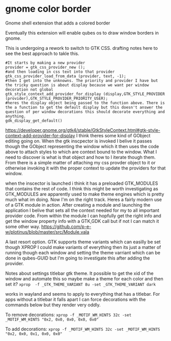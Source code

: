 gnome color border
======================

Gnome shell extension that adds a colored border


Eventually this extension will enable qubes os to draw window borders in gnome. 

This is undergoing a rework to switch to GTK CSS. drafting notes here to see the best approach to takle this.
```
#It starts by making a new provider 
provider = gtk_css_provider_new ();
#and then loading in css text into that provider
gtk_css_provider_load_from_data (provider, text, -1);
#then I get into the unknowns. The priority and provider I have but the tricky question is about display because we want per window decoration not global
gtk_style_context_add_provider_for_display (display,GTK_STYLE_PROVIDER (provider),GTK_STYLE_PROVIDER_PRIORITY_USER);
#heres the display object being passed to the function above. There is the a function to get the default display but this doesn't answer the question of per window decorations this should decorate everything and anything.
gdk_display_get_default()
```
  
https://developer.gnome.org/gtk4/stable/GtkStyleContext.html#gtk-style-context-add-provider-for-display
I think theres some kind of GObject editing going on. When the gtk inscpector is invoked I belive it passes though the GObject representing the window which it then uses the code above to attach styles to which are context bound to the window. What I need to discover is what is that object and how to I iterate though them. From there is a simple matter of attaching my css provder object to it or otherwise invoking it with the proper context to update the providers for that window.

when the inscector is launched i think it has a preloaded GTK_MODULES that contains the rest of code. I think this might be worth investigating as GTK_MODULES are apparently used to make theme engines which is pretty much what im doing.
Now I'm on the right track. Heres a fairly modern use of a GTK module in action. After creating a module and launching the application I belive that sets all the context needed for my to all important provider code. From within the module I can hopfully get the right info and get the window property info with a GTK,GDK call but if not I can match it some other way.
https://github.com/p-e-w/plotinus/blob/master/src/Module.vala


A last resort option. GTK supports theme variants which can easilly be set though XPROP I could make variants of everything then its just a matter of 
running though each window and setting the theme varriant which can be done in qubes-GUID but I'm going to investigate this after adding the provider. 



Notes about settings titlebar gtk theme. It possible to get the xid of the window and automate this so maybe make a theme for each color and then set it?
`xprop  -f _GTK_THEME_VARIANT 8u -set _GTK_THEME_VARIANT dark`

works in wayland and seems to apply to everything that has a titlebar. For apps without a titlebar it falls apart I can force decorations with the commands below but they render very oddly.

To remove decorations:
`xprop -f _MOTIF_WM_HINTS 32c -set _MOTIF_WM_HINTS "0x2, 0x0, 0x0, 0x0, 0x0"`

To add decorations:
`xprop -f _MOTIF_WM_HINTS 32c -set _MOTIF_WM_HINTS "0x2, 0x0, 0x1, 0x0, 0x0"`
